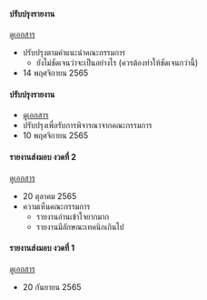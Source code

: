 #### ปรับปรุงรายงาน
[ดูเอกสาร](/doc20221114/README.md)
- ปรับปรุงตามคำแนะนำคณะกรรมการ
	- ยังไม่ชัดเจนว่าจะเป็นอย่างไร (ควรต้องทำให้ชัดเจนกว่านี้)
- 14 พฤศจิกายน 2565

#### ปรับปรุงรายงาน
- [ดูเอกสาร](/doc20221110//README.md)
- ปรับปรุงเพื่อรับการพิจารณาจากคณะกรรมการ
- 10 พฤศจิกายน 2565

#### รายงานส่งมอบ งวดที่ 2
[ดูเอกสาร](/doc20221020/README.md)
- 20 ตุลาคม 2565
- ความเห็นคณะกรรมการ
	- รายงานอ่านเข้าใจยากมาก
	- รายงานมีลักษณะเทคนิกเกินไป

#### รายงานส่งมอบ งวดที่ 1
[ดูเอกสาร](/doc20220920/README.md)
- 20 กันยายน 2565
